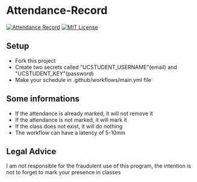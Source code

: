 # Attendance-Record

[![Attendance Record](https://github.com/DylanPerdigao/Attendance-Record/actions/workflows/main.yml/badge.svg)](https://github.com/DylanPerdigao/Attendance-Record/actions/workflows/main.yml)
[![MIT License](https://github.com/DylanPerdigao/Attendance-Record/LICENSEs)](https://github.com/DylanPerdigao/Attendance-Record/LICENSEs)

## Setup
  - Fork this project
  - Create two secrets called "UCSTUDENT_USERNAME"(email) and "UCSTUDENT_KEY"(password)
  - Make your schedule in .github/workflows/main.yml file

## Some informations
  - If the attendance is already marked, it will not remove it
  - If the attendance is not marked, it will mark it
  - If the class does not exist, it will do nothing
  - The workflow can have a latency of 5-10min

## Legal Advice
I am not responsible for the fraudulent use of this program, the intention is not to forget to mark your presence in classes
